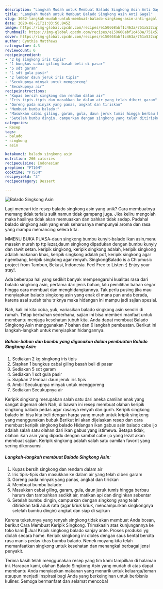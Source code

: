 ```yaml
---
description: "Langkah Mudah untuk Membuat Balado Singkong Asin Anti Gagal"
title: "Langkah Mudah untuk Membuat Balado Singkong Asin Anti Gagal"
slug: 3082-langkah-mudah-untuk-membuat-balado-singkong-asin-anti-gagal
date: 2020-06-21T21:03:50.845Z
image: https://img-global.cpcdn.com/recipes/e150668abf1c463a/751x532cq70/balado-singkong-asin-foto-resep-utama.jpg
thumbnail: https://img-global.cpcdn.com/recipes/e150668abf1c463a/751x532cq70/balado-singkong-asin-foto-resep-utama.jpg
cover: https://img-global.cpcdn.com/recipes/e150668abf1c463a/751x532cq70/balado-singkong-asin-foto-resep-utama.jpg
author: Cynthia Matthews
ratingvalue: 4.3
reviewcount: 6
recipeingredient:
- "2 kg singkong iris tipis"
- "1 bungkus cabai giling basah beli di pasar"
- "5 sdt garam"
- "1 sdt gula pasir"
- "2 lembar daun jeruk iris tipis"
- "Secukupnya minyak untuk menggoreng"
- "Secukupnya air"
recipeinstructions:
- "Kupas bersih singkong dan rendam dalam air"
- "Iris tipis-tipis dan masukkan ke dalam air yang telah diberi garam"
- "Goreng pada minyak yang panas, angkat dan tiriskan"
- "Membuat bumbu balado:"
- "Masukkan cabai giling, garam, gula, daun jeruk tumis hingga berbau harum dan tambahkan sedikit air, matikan api dan dinginkan sebentar"
- "Setelah bumbu dingin, campurkan dengan singkong yang telah ditiriskan tadi aduk rata (agar kriuk kriuk, mencampurkan singkongnya setelah bumbu dingin) angkat dan siap di sajikan"
categories:
- Resep
tags:
- balado
- singkong
- asin

katakunci: balado singkong asin 
nutrition: 266 calories
recipecuisine: Indonesian
preptime: "PT10M"
cooktime: "PT53M"
recipeyield: "3"
recipecategory: Dessert

---
```



![Balado Singkong Asin](https://img-global.cpcdn.com/recipes/e150668abf1c463a/751x532cq70/balado-singkong-asin-foto-resep-utama.jpg)

Lagi mencari ide resep balado singkong asin yang unik? Cara membuatnya memang tidak terlalu sulit namun tidak gampang juga. Jika keliru mengolah maka hasilnya tidak akan memuaskan dan bahkan tidak sedap. Padahal balado singkong asin yang enak seharusnya mempunyai aroma dan rasa yang mampu memancing selera kita.

MMENU BUKA PUASA-daun singkong bumbu kunyit-balado ikan asin,menu masakn murah tp ttp lezat,daum singkong dipadukan dengan bumbu kunyiy dan rawit setan. keripik singkong, keripik singkong adalah, keripik singkong adalah makanan khas, keripik singkong adalah pdf, keripik singkong agar ngembang, keripik singkong agar renyah. SingkongBalado is a Chipmusic project from Tambun, Bekasi, Indonesia. Feel Free to Listen :) Enjoy your stay!.

Ada beberapa hal yang sedikit banyak mempengaruhi kualitas rasa dari balado singkong asin, pertama dari jenis bahan, lalu pemilihan bahan segar hingga cara membuat dan menghidangkannya. Tak perlu pusing jika mau menyiapkan balado singkong asin yang enak di mana pun anda berada, karena asal sudah tahu triknya maka hidangan ini mampu jadi sajian spesial.


Nah, kali ini kita coba, yuk, variasikan balado singkong asin sendiri di rumah. Tetap berbahan sederhana, sajian ini bisa memberi manfaat untuk membantu menjaga kesehatan tubuh kita. Anda dapat membuat Balado Singkong Asin menggunakan 7 bahan dan 6 langkah pembuatan. Berikut ini langkah-langkah untuk menyiapkan hidangannya.

<!--inarticleads1-->

##### Bahan-bahan dan bumbu yang digunakan dalam pembuatan Balado Singkong Asin:

1. Sediakan 2 kg singkong iris tipis
1. Siapkan 1 bungkus cabai giling basah beli di pasar
1. Sediakan 5 sdt garam
1. Sediakan 1 sdt gula pasir
1. Siapkan 2 lembar daun jeruk iris tipis
1. Ambil Secukupnya minyak untuk menggoreng
1. Sediakan Secukupnya air


Keripik singkong merupakan salah satu dari aneka camilan enak yang sangat digemari oleh Nah, di bawah ini resep membuat olahan keripik singkong balado pedas agar rasanya renyah dan gurih. Keripik singkong balado ini bisa kita beli dengan harga yang murah untuk kripik singkong yang menggunakan bubuk Berikut ini akan dijelaskan resep dan cara membuat keripik singkong balado  Hidangan ikan gabus asin balado cabe ijo adalah salah satu olahan dari ikan gabus yang istimewa. Betapa tidak, olahan ikan asin yang dipadu dengan sambal cabe ijo yang lezat akan membuat sajian. Keripik singkong adalah salah satu camilan favorit yang sering dikonsumsi. 

<!--inarticleads2-->

##### Langkah-langkah membuat Balado Singkong Asin:

1. Kupas bersih singkong dan rendam dalam air
1. Iris tipis-tipis dan masukkan ke dalam air yang telah diberi garam
1. Goreng pada minyak yang panas, angkat dan tiriskan
1. Membuat bumbu balado:
1. Masukkan cabai giling, garam, gula, daun jeruk tumis hingga berbau harum dan tambahkan sedikit air, matikan api dan dinginkan sebentar
1. Setelah bumbu dingin, campurkan dengan singkong yang telah ditiriskan tadi aduk rata (agar kriuk kriuk, mencampurkan singkongnya setelah bumbu dingin) angkat dan siap di sajikan


Karena teksturnya yang renyah singkong tidak akan membuat Anda bosan, berikut Cara Membuat Keripik Singkong. Trimakasih atas kunjungannya ke toko kami🙏 Jual Kripik singkong balado sanjay ante. Proses produksi yg diolah secara home. Keripik singkong ini dioles dengan saus kental bercita rasa manis pedas khas bumbu balado. Nenek moyang kita telah memanfaatkan singkong untuk kesehatan dan menangkal berbagai jensi penyakit. 

Terima kasih telah menggunakan resep yang tim kami tampilkan di halaman ini. Harapan kami, olahan Balado Singkong Asin yang mudah di atas dapat membantu Anda menyiapkan makanan yang menarik untuk keluarga/teman ataupun menjadi inspirasi bagi Anda yang berkeinginan untuk berbisnis kuliner. Semoga bermanfaat dan selamat mencoba!
